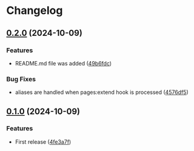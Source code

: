 # Changelog

## [0.2.0](https://github.com/websavva/nuxtignore-dev/compare/nuxtignore-dev-v0.1.0...nuxtignore-dev-v0.2.0) (2024-10-09)


### Features

* README.md file was added ([49b6fdc](https://github.com/websavva/nuxtignore-dev/commit/49b6fdc821c2e5eafa2abf584b9f72f6e89d2d30))


### Bug Fixes

* aliases are handled when pages:extend hook is processed ([4576df5](https://github.com/websavva/nuxtignore-dev/commit/4576df52d1b904fee7c3547144c7b06a7cd818db))

## [0.1.0](https://github.com/websavva/nuxtignore-dev/compare/nuxtignore-dev-v0.0.1...nuxtignore-dev-v0.1.0) (2024-10-09)


### Features

* First release ([4fe3a7f](https://github.com/websavva/nuxtignore-dev/commit/4fe3a7f161221326c067112de1b6e39216faa180))

